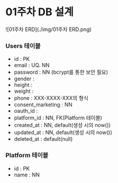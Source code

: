# 01주차 DB 설계
![01주차 ERD](./img/01주차 ERD.png)
### Users 테이블
- id : PK
- email : UQ. NN
- password : NN (bcrypt를 통한 보안 필요)
- gender : 
- height : 
- weight : 
- phone : XXX-XXXX-XXX의 형식
- consent_marketing : NN
- oauth_id : 
- platform_id : NN, FK(Platform 테이블)
- created_at : NN, default(생성 시의 now())
- updated_at : NN, default(생성 시의 now())
- deleted_at : default(null)


### Platform 테이블
- id : PK
- name : NN
